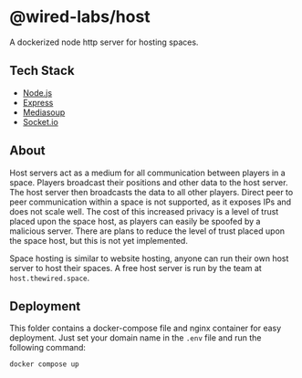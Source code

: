# @wired-labs/host

A dockerized node http server for hosting spaces.

## Tech Stack

- [Node.js](https://nodejs.org/)
- [Express](https://expressjs.com/)
- [Mediasoup](https://mediasoup.org/)
- [Socket.io](https://socket.io/)

## About

Host servers act as a medium for all communication between players in a space. Players broadcast their positions and other data to the host server. The host server then broadcasts the data to all other players. Direct peer to peer communication within a space is not supported, as it exposes IPs and does not scale well. The cost of this increased privacy is a level of trust placed upon the space host, as players can easily be spoofed by a malicious server. There are plans to reduce the level of trust placed upon the space host, but this is not yet implemented.

Space hosting is similar to website hosting, anyone can run their own host server to host their spaces. A free host server is run by the team at `host.thewired.space`.

## Deployment

This folder contains a docker-compose file and nginx container for easy deployment. Just set your domain name in the `.env` file and run the following command:

```bash
docker compose up
```
